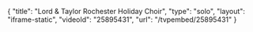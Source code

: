 {
    "title": "Lord & Taylor Rochester Holiday Choir",
    "type": "solo",
    "layout": "iframe-static",
    "videoId": "25895431",
    "url": "\/tvpembed\/25895431"
}